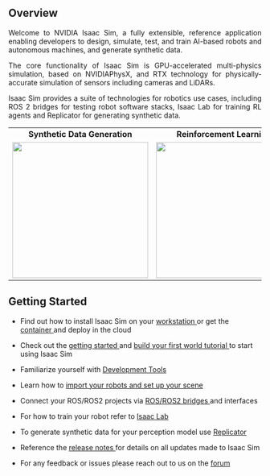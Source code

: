 

</p>

## Overview
<p align="justify">Welcome to NVIDIA Isaac Sim, a fully extensible, reference application enabling developers to design, simulate, test, and train AI-based robots and autonomous machines, and generate synthetic data.</p>

 <p align="justify">The core functionality of Isaac Sim is GPU-accelerated multi-physics simulation, based on NVIDIAPhysX, and RTX technology for physically-accurate simulation of sensors including cameras and LiDARs. </p>

 <p align="justify">Isaac Sim provides a suite of technologies for robotics use cases, including ROS 2 bridges for testing robot software stacks, Isaac Lab for training RL agents and Replicator for generating synthetic data.</p>

<table>
  <tr>
    <td align="center"> <span style="font-weight: bold;"> Synthetic Data Generation </span> </td>
    <td align="center"> <span style="font-weight: bold;"> Reinforcement Learning </span></td>
     <td align="center"> <span style="font-weight: bold;"> Robot Arm Visual Inspection </span></td>
  </tr>
  <tr>
    <td><img src="https://github.com/isaac-sim/.github/assets/157526879/8a6e6dd9-b694-4841-9f7a-4c77638760ba" width=270/> </td>
    <td><img src="https://github.com/isaac-sim/.github/assets/157526879/eab29ec7-8aa7-4e51-8001-763a68c53753" width=270/></td>
    <td><img src="https://github.com/isaac-sim/.github/assets/157526879/854a1957-9b74-431e-abf5-6ea31128260b"
 width=270/></td>
  </tr>
 </table>



## Getting Started
- Find out how to install Isaac Sim on your <a href= https://docs.omniverse.nvidia.com/isaacsim/latest/installation/install_workstation.html#isaac-sim-app-install-workstation/> workstation </a> or get the <a href=https://docs.omniverse.nvidia.com/isaacsim/latest/installation/install_container.html#isaac-sim-app-install-container/> container </a> and deploy in the cloud <p></p>
- Check out the <a href=https://docs.omniverse.nvidia.com/isaacsim/latest/introductory_tutorials/tutorial_intro_interface.html/> getting started </a> and <a href=https://docs.omniverse.nvidia.com/isaacsim/latest/gui_tutorials/index.html/> build your first world tutorial </a> to start using Isaac Sim <p></p>
- Familiarize yourself with <a href=https://docs.omniverse.nvidia.com/isaacsim/latest/development_tools_tutorials.html#isaac-sim-development-tools-tutorials/> Development Tools </a> <p></p>
- Learn how to <a href=https://docs.omniverse.nvidia.com/isaacsim/latest/environment_setup_tutorials.html#isaac-sim-environment-setup-tutorials/> import your robots and set up your scene </a> <p></p>
- Connect your ROS/ROS2 projects via <a href=https://docs.omniverse.nvidia.com/isaacsim/latest/ros_ros2_tutorials.html#isaac-sim-ros-ros2-tutorials/> ROS/ROS2 bridges </a> and interfaces <p></p>
- For how to train your robot refer to <a href=https://docs.omniverse.nvidia.com/isaacsim/latest/isaac_lab_tutorials/index.html#isaac-lab-tutorials-page/> Isaac Lab </a> <p></p>
- To generate synthetic data for your perception model use <a href=https://docs.omniverse.nvidia.com/isaacsim/latest/replicator_tutorials/index.html#isaac-replicator-tutorials-page/> Replicator </a> <p></p>
- Reference the <a href=https://docs.omniverse.nvidia.com/isaacsim/latest/release_notes.html/> release notes </a> for details on all updates made to Isaac Sim <p></p>
- For any feedback or issues please reach out to us on the <a href=https://forums.developer.nvidia.com/c/omniverse/simulation/69/>forum </a> <p></p>

 

